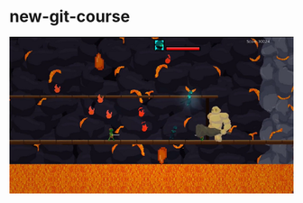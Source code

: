 # new-git-course

[![asd](https://github.com/moisesdias12/new-git-course/blob/master/hunter-img2.png)](https://drive.google.com/open?id=1EvnyNEBmDiqoTFopwZc9Z9tH9Z-NEVHh "123")

